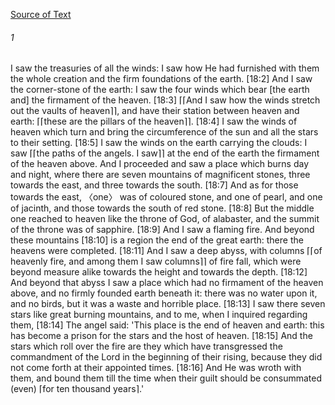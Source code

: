 [Source of Text](https://github.com/scrollmapper/bible_databases_deuterocanonical)

###### 1
I saw the treasuries of all the winds: I saw how He had furnished with them the whole creation and the firm foundations of the earth. [18:2] And I saw the corner-stone of the earth: I saw the four winds which bear [the earth and] the firmament of the heaven. [18:3] ⌈⌈And I saw how the winds stretch out the vaults of heaven⌉⌉, and have their station between heaven and earth: ⌈⌈these are the pillars of the heaven⌉⌉. [18:4] I saw the winds of heaven which turn and bring the circumference of the sun and all the stars to their setting. [18:5] I saw the winds on the earth carrying the clouds: I saw ⌈⌈the paths of the angels. I saw⌉⌉ at the end of the earth the firmament of the heaven above. And I proceeded and saw a place which burns day and night, where there are seven mountains of magnificent stones, three towards the east, and three towards the south. [18:7] And as for those towards the east, 〈one〉 was of coloured stone, and one of pearl, and one of jacinth, and those towards the south of red stone. [18:8] But the middle one reached to heaven like the throne of God, of alabaster, and the summit of the throne was of sapphire. [18:9] And I saw a flaming fire. And beyond these mountains [18:10] is a region the end of the great earth: there the heavens were completed. [18:11] And I saw a deep abyss, with columns ⌈⌈of heavenly fire, and among them I saw columns⌉⌉ of fire fall, which were beyond measure alike towards the height and towards the depth. [18:12] And beyond that abyss I saw a place which had no firmament of the heaven above, and no firmly founded earth beneath it: there was no water upon it, and no birds, but it was a waste and horrible place. [18:13] I saw there seven stars like great burning mountains, and to me, when I inquired regarding them, [18:14] The angel said: 'This place is the end of heaven and earth: this has become a prison for the stars and the host of heaven. [18:15] And the stars which roll over the fire are they which have transgressed the commandment of the Lord in the beginning of their rising, because they did not come forth at their appointed times. [18:16] And He was wroth with them, and bound them till the time when their guilt should be consummated (even) ⌈for ten thousand years⌉.'